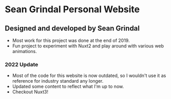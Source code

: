 # Sean Grindal Personal Website

## Designed and developed by Sean Grindal

- Most work for this project was done at the end of 2019.
- Fun project to experiment with Nuxt2 and play around with various web animations.

### 2022 Update

- Most of the code for this website is now outdated, so I wouldn't use it as reference for industry standard any longer.
- Updated some content to reflect what I'm up to now.
- Checkout Nuxt3!
